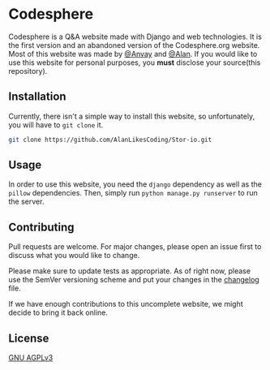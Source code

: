 # Codesphere

Codesphere is a Q&A website made with Django and web technologies. It is the first version and an abandoned version of the Codesphere.org website. Most of this website was made by [@Anvay](https://github.com/megagames-me) and [@Alan](https://github.com/AlanLikesCoding/codesphere). If you would like to use this website for personal purposes, you **must** disclose your source(this repository).

## Installation

Currently, there isn't a simple way to install this website, so unfortunately, you will have to `git clone` it.
```bash
git clone https://github.com/AlanLikesCoding/Stor-io.git
```

## Usage

In order to use this website, you need the `django` dependency as well as the `pillow` dependencies. Then, simply run `python manage.py runserver` to run the server.

## Contributing
Pull requests are welcome. For major changes, please open an issue first to discuss what you would like to change.

Please make sure to update tests as appropriate. As of right now, please use the SemVer versioning scheme and put your changes in the [changelog](CHANGELOG.md) file.

If we have enough contributions to this uncomplete website, we might decide to bring it back online.
## License
[GNU AGPLv3](LICENSE.txt)